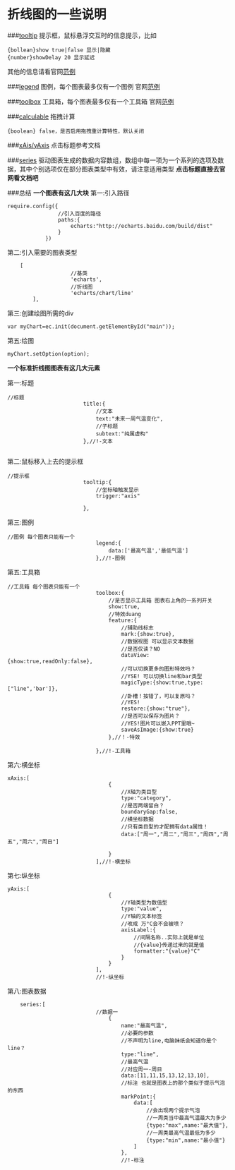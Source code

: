 # 折线图的一些说明

###[tooltip](http://echarts.baidu.com/doc/doc.html#Tooltip)
提示框，鼠标悬浮交互时的信息提示，比如
```
{bollean}show true|false 显示|隐藏
{number}showDelay 20 显示延迟
```
其他的信息请看官网[范例](http://echarts.baidu.com/doc/example/tooltip.html)

###[legend](http://echarts.baidu.com/doc/doc.html#Legend)
图例，每个图表最多仅有一个图例
官网[范例](http://echarts.baidu.com/doc/example/legend.html)

###[toolbox](http://echarts.baidu.com/doc/doc.html#Toolbox)
工具箱，每个图表最多仅有一个工具箱
官网[范例](http://echarts.baidu.com/doc/example/toolbox.html)

###[calculable](http://echarts.baidu.com/doc/doc.html#Calculable)
拖拽计算
```
{boolean} false，是否启用拖拽重计算特性，默认关闭
```

###[xAis/yAxis](http://echarts.baidu.com/doc/doc.html#Xaxis)
点击标题参考文档

###[series](http://echarts.baidu.com/doc/doc.html#Series)
驱动图表生成的数据内容数组，数组中每一项为一个系列的选项及数据，其中个别选项仅在部分图表类型中有效，请注意适用类型
**点击标题直接去官网看文档吧**

###总结
**一个图表有这几大块**
第一:引入路径
```
require.config({
				//引入百度的路径
				paths:{
					echarts:"http://echarts.baidu.com/build/dist"
				}
			})
```

第二:引入需要的图表类型
```
	[
					//基类
					'echarts',
					//折线图
					'echarts/chart/line'
		],
```

第三:创建绘图所需的div
```
var myChart=ec.init(document.getElementById("main"));
```

第五:绘图
```
myChart.setOption(option);
```

**一个标准折线图图表有这几大元素**

第一:标题
```
//标题
						title:{
							//文本
							text:"未来一周气温变化",
							//子标题
							subtext:"纯属虚构"
						},//!-文本
						
```

第二:鼠标移入上去的提示框
```
//提示框
						tooltip:{
							//坐标轴触发显示
							trigger:"axis"
							
						},
```

第三:图例
```
//图例 每个图表只能有一个
							legend:{
								data:['最高气温','最低气温']
							},//!-图例
```

第五:工具箱
```
//工具箱 每个图表只能有一个
							toolbox:{
								//是否显示工具箱 图表右上角的一系列开关
								show:true,
								//特效duang
								feature:{
									//辅助线标志
									mark:{show:true},
									//数据视图 可以显示文本数据 
									//是否仅读？NO
									dataView:{show:true,readOnly:false},
									//可以切换更多的图形特效吗？
									//YSE! 可以切换line和bar类型
									magicType:{show:true,type:["line",'bar']},
									//卧槽！按错了，可以复原吗？
									//YES!
									restore:{show:"true"},
									//是否可以保存为图片？
									//YES!图片可以嵌入PPT里哦~
									saveAsImage:{show:true}
								},//！-特效
								
							},//!-工具箱
```

第六:横坐标
```
xAxis:[
								{
									//X轴为类目型
									type:"category",
									//是否两端留白？
									boundaryGap:false,
									//横坐标数据 
									//只有类目型的才配拥有data属性！
									data:["周一","周二","周三","周四","周五","周六","周日"]
									
								}
							],//!-横坐标
```

第七:纵坐标
```
yAxis:[
								{
									//Y轴类型为数值型
									type:"value",
									//Y轴的文本标签
									//改成 万°C会不会被喷？
									axisLabel:{
										//间隔名称..实际上就是单位 
										//{value}传递过来的就是值
										formatter:"{value}°C"
									}
								}
							],
							//!-纵坐标
```

第八:图表数据
```
	series:[
							//数据一
								{
									name:"最高气温",
									//必要的参数
									//不声明为line,电脑妹纸会知道你是个line？
									type:"line",
									//最高气温
									//对应周一-周日
									data:[11,11,15,13,12,13,10],
									//标注 也就是图表上的那个类似于提示气泡的东西
									markPoint:{
										data:[
											//会出现两个提示气泡
											//一周类当中最高气温最大为多少
											{type:"max",name:"最大值"},
											//一周类最高气温最低为多少
											{type:"min",name:"最小值"}
										]
									},
									//!-标注
```




